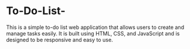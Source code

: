 # To-Do-List-
This is a simple to-do list web application that allows users to create and manage tasks easily. It is built using HTML, CSS, and JavaScript and is designed to be responsive and easy to use.
